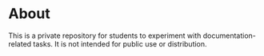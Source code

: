 # About
This is a private repository for students to experiment with documentation-related tasks. It is not intended for public use or distribution.